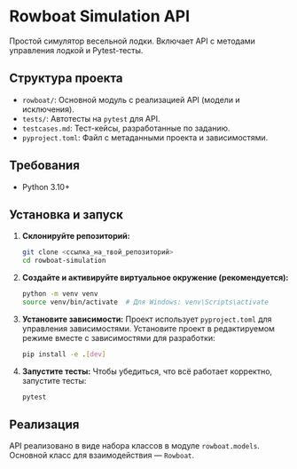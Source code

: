 # Rowboat Simulation API
Простой симулятор весельной лодки. Включает API с методами управления лодкой и Pytest-тесты.

## Структура проекта

- `rowboat/`: Основной модуль с реализацией API (модели и исключения).
- `tests/`: Автотесты на `pytest` для API.
- `testcases.md`: Тест-кейсы, разработанные по заданию.
- `pyproject.toml`: Файл с метаданными проекта и зависимостями.

## Требования

- Python 3.10+

## Установка и запуск

1.  **Склонируйте репозиторий:**
    ```bash
    git clone <ссылка_на_твой_репозиторий>
    cd rowboat-simulation
    ```

2.  **Создайте и активируйте виртуальное окружение (рекомендуется):**
    ```bash
    python -m venv venv
    source venv/bin/activate  # Для Windows: venv\Scripts\activate
    ```

3.  **Установите зависимости:**
    Проект использует `pyproject.toml` для управления зависимостями. Установите проект в редактируемом режиме вместе с зависимостями для разработки:
    ```bash
    pip install -e .[dev]
    ```

4.  **Запустите тесты:**
    Чтобы убедиться, что всё работает корректно, запустите тесты:
    ```bash
    pytest
    ```

## Реализация

API реализовано в виде набора классов в модуле `rowboat.models`. Основной класс для взаимодействия — `Rowboat`.
